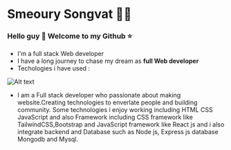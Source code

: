 # Smeoury Songvat 🪸🧑
### Hello guy 👋 Welcome to my Github ⭐

+ I'm a full stack Web developer
+ I have a long journey to chase my dream as **full Web developer**
+ Techologies i have used :
  
![Alt text](https://z-p3-scontent.fpnh5-1.fna.fbcdn.net/v/t39.30808-6/405216043_315154414796145_4545288572151721053_n.png?_nc_cat=103&ccb=1-7&_nc_sid=5f2048&_nc_eui2=AeF63hD4llnFxaeqjhfqPmz_44ZDjqjlZynjhkOOqOVnKY_L6gL84CwxieOJPqsoytXNTKFWfJ0yd0YdR6muJJSi&_nc_ohc=79bJXx4Ad2UAX9EcHE1&_nc_zt=23&_nc_ht=z-p3-scontent.fpnh5-1.fna&oh=00_AfD4IsxmPH0T3Z5QkjOaMvFQL9aYSdCpnd5cM_59NS1eVA&oe=65657081)
+ I am a Full stack developer who passionate about making website.Creating technologies to enverlate people and building community. Some technologies i enjoy working including HTML CSS JavaScript and also Framework including CSS framework like TailwindCSS,Bootstrap and JavaScript framework like React js and i also integrate backend and Database such as Node js, Express js database Mongodb and Mysql.
